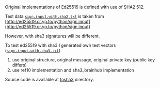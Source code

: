 Original implementations of Ed25519 is defined with use of SHA2 512.

Test data [`sign.input.with.sha2.txt`](./sign.input.with.sha2.txt) is taken from [http://ed25519.cr.yp.to/python/sign.input](http://ed25519.cr.yp.to/python/sign.input)

However, with sha3 signatures will be different.

To test ed25519 with sha3 I generated own test vectors ([`sign.input.with.sha3.txt`](./sign.input.with.sha3.txt)):
1. use original structure, original message, original private key (public key differs)
2. use ref10 implementation and sha3_brainhub implementation

Source code is available at [tosha3](./tosha3) directory.
